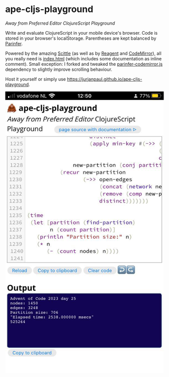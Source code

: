 # ape-cljs-playground
*Away from Preferred Editor ClojureScript Playground*

Write and evaluate ClojureScript in your mobile device's browser.
Code is stored in your browser's localStorage. 
Parentheses are kept balanced by [Parinfer](https://shaunlebron.github.io/parinfer/).

Powered by the amazing [Scittle](https://babashka.org/scittle/)
(as well as by [Reagent](https://reagent-project.github.io) and 
[CodeMirror](https://codemirror.net/5/)),
all you really need is 
[index.html](https://github.com/jurjanpaul/ape-cljs-playground/blob/main/index.html)
(which includes some documentation as inline comment). Small exception: I forked and tweaked the [parinfer-codemirror.js](https://github.com/shaunlebron/parinfer-codemirror) dependency to slightly improve scrolling behaviour.

Host it yourself or simply use https://jurjanpaul.github.io/ape-cljs-playground.


![screenshot](screenshot.jpg)

